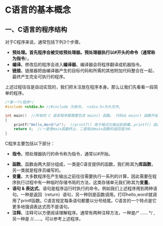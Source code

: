 # C语言的基本概念

## 一、C语言的程序结构

对于C程序来说，通常包括下列3个步骤。

* **预处理。**首先程序会被交给预处理器。预处理器执行以#开头的命令（通常称为**指令**）。
* **编译**。修改后的程序会进入**编译器**。编译器会将程序翻译成机器指令。
* **链接**。链接器把由编译器产生的目标代码和所需的其他附加代码整合在一起，最终产生完全可执行的程序。

上述过程往往是自动实现的，我们把关注放在程序本身。那么让我们先看看一段简单的程序。

~~~c
/*第一个c程序*/
#include <stdio.h> //#include 为指令。 <sdio.h>为头文件。

int main()  //所有的 C 语言程序都需要包含 main() 函数。 代码从 main() 函数开始执行。
{
    printf("Hello,Word!\n");  //printf() 用于格式化输出到屏幕。printf() 函数在 "stdio.h" 头文件中声明。\n 为换行符
    return 0;  //一是使main函数终止，二是指出main函数的返回值为0.
}
~~~

C程序主要包括以下部分：

* **指令**。预处理器执行的命令称为指令，通常以#开始。

- **函数**。函数由两大部分组成，一类是C语言提供的函数，我们称其为**库函数**，另一类就是程序员编写的。
- **变量**。大多数程序在产生输出之前往往需要执行一系列的计算，因此需要在程序执行过程中有一种临时存储书局的方法，这类存储单元我们称其为**变量**。
- **语句 & 表达式**。语句是程序运行时执行的命令。例如我们上述程序用到两种语句。一种是返回（return）语句，另一种则是函数调用。打印hello,word!就调用了printf函数。C语言规定每条语句都要以分号结尾。C语言的一个特点是它更多地强调表达式而不是语句。
- **注释**。注释可以方便阅读理解程序。通常有两种注释方法，一种是/* …… */ ,另一种是 //……。可以参考上述程序。

